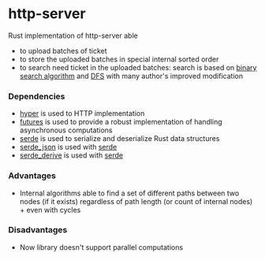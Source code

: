 # http-server
Rust implementation of http-server able 
- to upload batches of ticket 
- to store the uploaded batches in special internal sorted order
- to search need ticket in the uploaded batches: 
search is based on [binary search algorithm](https://en.wikipedia.org/wiki/Binary_search_algorithm) and [DFS](https://en.wikipedia.org/wiki/Depth-first_search) with many author's improved modification 

### Dependencies
- [hyper](https://crates.io/crates/hyper) is used to HTTP implementation
- [futures](https://docs.rs/futures/0.1.18/futures/) is used to provide a robust implementation of handling asynchronous computations
- [serde](https://crates.io/crates/serde) is used to serialize and deserialize Rust data structures 
- [serde_json](https://crates.io/crates/serde_json) is used with [serde](https://crates.io/crates/serde)
- [serde_derive](https://crates.io/crates/hyper) is used with [serde](https://crates.io/crates/serde)

### Advantages
- Internal algorithms able to find a set of different paths between two nodes (if it exists) regardless of path length (or count of internal nodes) + even with cycles

### Disadvantages
- Now library doesn't support parallel computations



